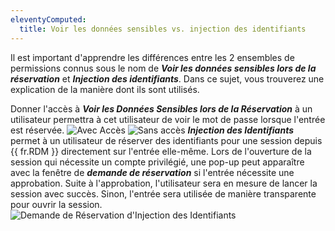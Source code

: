 ```yaml
---
eleventyComputed:
  title: Voir les données sensibles vs. injection des identifiants
---
```

Il est important d'apprendre les différences entre les 2 ensembles de permissions connus sous le nom de ***Voir les données sensibles lors de la réservation*** et ***Injection des identifiants***. Dans ce sujet, vous trouverez une explication de la manière dont ils sont utilisés.

Donner l'accès à ***Voir les Données Sensibles lors de la Réservation*** à un utilisateur permettra à cet utilisateur de voir le mot de passe lorsque l'entrée est réservée.
![Avec Accès](https://cdnweb.devolutions.net/docs/docs_en_server_ServerOp2119.png)
![Sans accès](https://cdnweb.devolutions.net/docs/docs_en_server_ServerOp2120.png)
***Injection des Identifiants*** permet à un utilisateur de réserver des identifiants pour une session depuis {{ fr.RDM }} directement sur l'entrée elle-même. Lors de l'ouverture de la session qui nécessite un compte privilégié, une pop-up peut apparaître avec la fenêtre de ***demande de réservation*** si l'entrée nécessite une approbation. Suite à l'approbation, l'utilisateur sera en mesure de lancer la session avec succès. Sinon, l'entrée sera utilisée de manière transparente pour ouvrir la session.
![Demande de Réservation d'Injection des Identifiants](https://cdnweb.devolutions.net/docs/docs_en_server_ServerOp2121.png)
